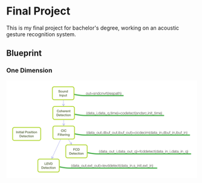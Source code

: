 # Final Project

This is my final project for bachelor's degree, working on an acoustic gesture recognition system.

## Blueprint

### One Dimension

![blueprint-1d](/res/blueprint-1d.png)
